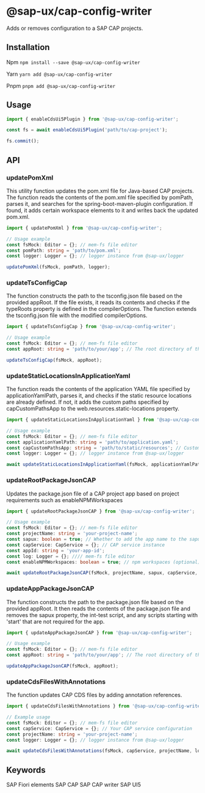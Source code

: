 # @sap-ux/cap-config-writer

Adds or removes configuration to a SAP CAP projects.

## Installation
Npm
`npm install --save @sap-ux/cap-config-writer`

Yarn
`yarn add @sap-ux/cap-config-writer`

Pnpm
`pnpm add @sap-ux/cap-config-writer`

## Usage
```Typescript
import { enableCdsUi5Plugin } from '@sap-ux/cap-config-writer';

const fs = await enableCdsUi5Plugin('path/to/cap-project');

fs.commit();
```

## API

### updatePomXml
This utility function updates the pom.xml file for Java-based CAP projects. The function reads the contents of the pom.xml file specified by pomPath, parses it, and searches for the spring-boot-maven-plugin configuration. If found, it adds certain workspace elements to it and writes back the updated pom.xml.

```ts
import { updatePomXml } from '@sap-ux/cap-config-writer';

// Usage example
const fsMock: Editor = {}; // mem-fs file editor
const pomPath: string = 'path/to/pom.xml';
const logger: Logger = {}; // logger instance from @sap-ux/logger

updatePomXml(fsMock, pomPath, logger);
```
### updateTsConfigCap
The function constructs the path to the tsconfig.json file based on the provided appRoot. If the file exists, it reads its contents and checks if the typeRoots property is defined in the compilerOptions. The function extends the tsconfig.json file with the modified compilerOptions.

```ts
import { updateTsConfigCap } from '@sap-ux/cap-config-writer';

// Usage example
const fsMock: Editor = {}; // mem-fs file editor
const appRoot: string = 'path/to/your/app'; // The root directory of the application

updateTsConfigCap(fsMock, appRoot);
```

### updateStaticLocationsInApplicationYaml
The function reads the contents of the application YAML file specified by applicationYamlPath, parses it, and checks if the static resource locations are already defined. If not, it adds the custom paths specified by capCustomPathsApp to the web.resources.static-locations property.

```ts
import { updateStaticLocationsInApplicationYaml } from '@sap-ux/cap-config-writer';

// Usage example
const fsMock: Editor = {}; // mem-fs file editor
const applicationYamlPath: string = 'path/to/application.yaml';
const capCustomPathsApp: string = 'path/to/static/resources'; // Custom paths for CAP application
const logger: Logger = {}; // logger instance from @sap-ux/logger

await updateStaticLocationsInApplicationYaml(fsMock, applicationYamlPath, capCustomPathsApp, logger);
```

### updateRootPackageJsonCAP
Updates the package.json file of a CAP project app based on project requirements such as enableNPMWorkspaces

```ts
import { updateRootPackageJsonCAP } from '@sap-ux/cap-config-writer';

// Usage example
const fsMock: Editor = {}; // mem-fs file editor
const projectName: string = 'your-project-name';
const sapux: boolean = true; // Whether to add the app name to the sapux array
const capService: CapService = {}; // CAP service instance
const appId: string = 'your-app-id';
const log: Logger = {}; //// mem-fs file editor
const enableNPMWorkspaces: boolean = true; // npm workspaces (optional)

await updateRootPackageJsonCAP(fsMock, projectName, sapux, capService, appId, log, enableNPMWorkspaces);
```

### updateAppPackageJsonCAP
The function constructs the path to the package.json file based on the provided appRoot. It then reads the contents of the package.json file and removes the sapux property, the int-test script, and any scripts starting with 'start' that are not required for the app.

```ts
import { updateAppPackageJsonCAP } from '@sap-ux/cap-config-writer';

// Usage example
const fsMock: Editor = {}; // mem-fs file editor
const appRoot: string = 'path/to/your/app'; // The root directory of the application

updateAppPackageJsonCAP(fsMock, appRoot);
```

### updateCdsFilesWithAnnotations
The function updates CAP CDS files by adding annotation references. 

```ts
import { updateCdsFilesWithAnnotations } from '@sap-ux/cap-config-writer';

// Example usage
const fsMock: Editor = {}; // mem-fs file editor
const capService: CapService = {}; // Your CAP service configuration
const projectName: string = 'your-project-name';
const logger: Logger = {}; // logger instance from @sap-ux/logger

await updateCdsFilesWithAnnotations(fsMock, capService, projectName, logger);

```

## Keywords
SAP Fiori elements
SAP CAP
SAP CAP writer
SAP UI5
